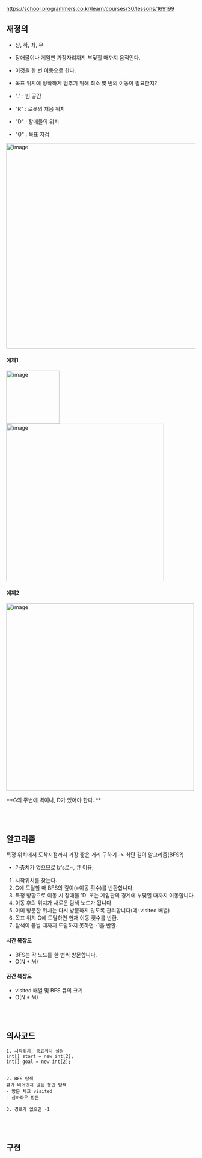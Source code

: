 https://school.programmers.co.kr/learn/courses/30/lessons/169199


## 재정의
- 상, 하, 좌, 우
- 장애물이나 게임판 가장자리까지 부딪힐 때까지 움직인다.
- 이것을 한 번 이동으로 한다.
- 목표 위치에 정확하게 멈추기 위해 최소 몇 번의 이동이 필요한지?

- "." : 빈 공간
- "R" : 로봇의 처음 위치
- "D" : 장애물의 위치
- "G" : 목표 지점

<img width="547" alt="image" src="https://github.com/user-attachments/assets/628b367a-f635-445d-acde-33396b15c074">

#### 예제1
<img width="141" alt="image" src="https://github.com/user-attachments/assets/512987a4-a8ff-435f-84b9-0c1b716a77fa">
<img width="419" alt="image" src="https://github.com/user-attachments/assets/42ab2017-8c01-4f4e-b94b-3ad9da8f3ac5">

#### 예제2
<img width="499" alt="image" src="https://github.com/user-attachments/assets/ee7d4dc7-3d26-427d-bdfe-681f693f878d">


**G의 주변에 벽이나, D가 있어야 한다. **

<br><br>

## 알고리즘
특정 위치에서 도착지점까지 가장 짧은 거리 구하기 -> 최단 길이 알고리즘(BFS?)
- 가중치가 없으므로 bfs로~, 큐 이용,

1. 시작위치를 찾는다.
2. G에 도달할 때 BFS의 깊이(=이동 횟수)를 반환합니다.
3. 특정 방향으로 이동 시 장애물 'D' 또는 게임판의 경계에 부딪힐 때까지 이동합니다.
4. 이동 후의 위치가 새로운 탐색 노드가 됩니다
5. 이미 방문한 위치는 다시 방문하지 않도록 관리합니다(예: visited 배열)
6. 목표 위치 G에 도달하면 현재 이동 횟수를 반환.
7. 탐색이 끝날 때까지 도달하지 못하면 -1을 반환.


#### 시간 복잡도
- BFS는 각 노드를 한 번씩 방문합니다.
- O(N * M)
#### 공간 복잡도
- visited 배열 및 BFS 큐의 크기
- O(N * M)

<br><br>

## 의사코드
```
1. 시작위치, 종료위치 설정
int[] start = new int[2];
int[] goal = new int[2];


2. BFS 탐색
큐가 비어있지 않는 동안 탐색
- 방문 체크 visited
- 상하좌우 방문

3. 경로가 없으면 -1

```

<br><br>

## 구현
